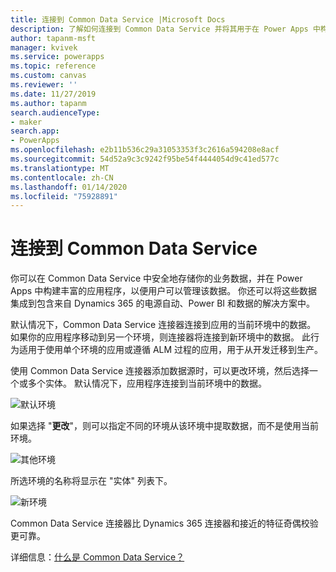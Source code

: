 ```yaml
---
title: 连接到 Common Data Service |Microsoft Docs
description: 了解如何连接到 Common Data Service 并将其用于在 Power Apps 中构建应用。
author: tapanm-msft
manager: kvivek
ms.service: powerapps
ms.topic: reference
ms.custom: canvas
ms.reviewer: ''
ms.date: 11/27/2019
ms.author: tapanm
search.audienceType:
- maker
search.app:
- PowerApps
ms.openlocfilehash: e2b11b536c29a31053353f3c2616a594208e8acf
ms.sourcegitcommit: 54d52a9c3c9242f95be54f4444054d9c41ed577c
ms.translationtype: MT
ms.contentlocale: zh-CN
ms.lasthandoff: 01/14/2020
ms.locfileid: "75928891"
---
```

# <a name="connect-to-common-data-service"></a>连接到 Common Data Service

你可以在 Common Data Service 中安全地存储你的业务数据，并在 Power Apps 中构建丰富的应用程序，以便用户可以管理该数据。 你还可以将这些数据集成到包含来自 Dynamics 365 的电源自动、Power BI 和数据的解决方案中。

默认情况下，Common Data Service 连接器连接到应用的当前环境中的数据。 如果你的应用程序移动到另一个环境，则连接器将连接到新环境中的数据。 此行为适用于使用单个环境的应用或遵循 ALM 过程的应用，用于从开发迁移到生产。

使用 Common Data Service 连接器添加数据源时，可以更改环境，然后选择一个或多个实体。 默认情况下，应用程序连接到当前环境中的数据。

![默认环境](media/connection-common-data-service/common-data-service-connection-change-environment.png)

如果选择 "**更改**"，则可以指定不同的环境从该环境中提取数据，而不是使用当前环境。

![其他环境](media/connection-common-data-service/common-data-service-connection-select-environment.png)

所选环境的名称将显示在 "实体" 列表下。

![新环境](media/connection-common-data-service/common-data-service-connection-after-change-environment.png)

Common Data Service 连接器比 Dynamics 365 连接器和接近的特征奇偶校验更可靠。

详细信息：[什么是 Common Data Service？](../../common-data-service/data-platform-intro.md)
